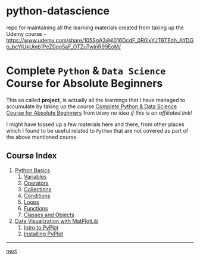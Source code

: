 # python-datascience

repo for maintaining all the learning materials created from taking up the Udemy course - https://www.udemy.com/share/105SgA3@jI016OcdF_0R0lxYJT6TEdh_AYDGo_bcYlUkUmb1PeZ0qo5aF_OTZuTwInR99EoM/

# Complete `Python` & `Data Science` Course for Absolute Beginners

This so called **project**, is actually all the learnings that I have managed to accumulate by taking up the course [Complete Python & Data Science Course for Absolute Beginners](https://www.udemy.com/share/105SgA3@b-b-i62y90RM-qVQ1oFaGTDOzAIVgeitblk8UJn4046Yj2Jh4zAiMDznhiZyy9kp/) from `Udemy` _no idea if this is an affiliated link!_

I might have tossed up a few materials here and there, from other places which I found to be useful related to `Python` that are not covered as part of the above mentioned course.

## Course Index

1.  [Python Basics](./code/01-python-fundamentals/00-index.ipynb)
    1.  [Variables](./code/01-python-fundamentals/01-variables.ipynb)
    1.  [Operators](./code/01-python-fundamentals/02-operators.ipynb)
    1.  [Collections](./code/01-python-fundamentals/03-collections.ipynb)
    1.  [Conditions](./code/01-python-fundamentals/04-conditions.ipynb)
    1.  [Loops](./code/01-python-fundamentals/05-loops.ipynb)
    1.  [Functions](./code/01-python-fundamentals/06-functions.ipynb)
    1.  [Classes and Objects](./code/01-python-fundamentals/07-classes-and-objects.ipynb)
1.  [Data Visualization with MatPlotLib](./code/02-data-visualization-with-python-and-matplotlib/00-index.ipynb)
    1.  [Intro to PyPlot](./code/02-data-visualization-with-python-and-matplotlib/01-intro-to-pyplot.ipynb)
    1.  [Installing PyPlot](./code/02-data-visualization-with-python-and-matplotlib/02-installing-pyplot.ipynb)

---

[next](./code/01-python-fundamentals/00-index.ipynb)
